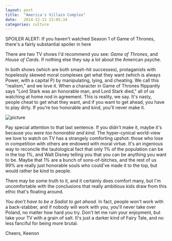 ```yaml
---
layout: post
title:  "America's Villain Complex"
date:   2014-12-11 23:05:34
categories: culture
---
```

SPOILER ALERT: If you haven't watched Season 1 of Game of Thrones, there's a fairly substantial spoiler in here

There are two TV shows I'd recommend you see: *Game of Thrones*, and *House of Cards*. If nothing else they say a lot about the American psyche.

In both shows (which are both smash-hit successes), protaganists with hopelessly skewed moral complexes get what they want (which is always Power, with a capital P) by manipulating, lying, and cheating. We call this "realism," and we love it. When a character in Game of Thrones flippantly says "Lord Stark was an honorable man, and Lord Stark died," all of us watching at home nod in agreement. This is reality, we say. It's nasty, people cheat to get what they want, and if you want to get ahead, you have to play dirty. If you're too honorable and kind, you'll never make it.

![picture](https://i.chzbgr.com/maxW500/7642998272/hEA77CF0F/)

Pay special attention to that last sentence. If you didn't make it, maybe it's because you *were too honorable and kind.* The hyper-cynical world-view we love to watch on TV has a strangely comforting upshot: those who lose in competition with others are endowed with moral virtue. It's an ingenious way to reconcile the tautological fact that only 1% of the population can be in the top 1%, and Walt Disney telling you that you can be anything you want to be. Maybe that 1% are a bunch of sons-of-bitches, and the rest of us 99% are really just honorable souls who could've made it to the top, but would rather be kind to people.

There may be some truth to it, and it certainly does comfort many, but I'm uncomfortable with the conclusions that really ambitious kids draw from this ethic that's floating around.

*You don't have to be a Sadist to get ahead.* In fact, people won't work with a back-stabber, and if nobody will work with you, you'll never take over Poland, no matter how hard you try. Don't let me ruin your enjoyment, but take your TV with a grain of salt. It's just a darker kind of Fairy Tale, and no less fanciful for being more brutal.

Cheers,
Keenon
